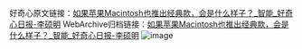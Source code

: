 好奇心原文链接：[如果苹果Macintosh也推出经典款，会是什么样子？_智能_好奇心日报-李硕明](https://www.qdaily.com/articles/5322.html)
WebArchive归档链接：[如果苹果Macintosh也推出经典款，会是什么样子？_智能_好奇心日报-李硕明](http://web.archive.org/web/20190623164538/https://www.qdaily.com/articles/5322.html)
![image](http://ww3.sinaimg.cn/large/007d5XDply1g3wh60ykmlj30u032hnle)